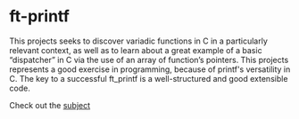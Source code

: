 # ft-printf

This projects seeks to discover variadic functions in C in a particularly relevant context, as well as to learn about a great example of a basic “dispatcher” in C via the use of an array of function’s pointers. This projects represents a good exercise in programming, because of printf's versatility in C. The key to a successful ft_printf is a well-structured and good extensible code.

Check out the [subject](https://github.com/pavel1shatalov/42.Moscow/blob/master/files/subjects/ft_printf.en.pdf)
